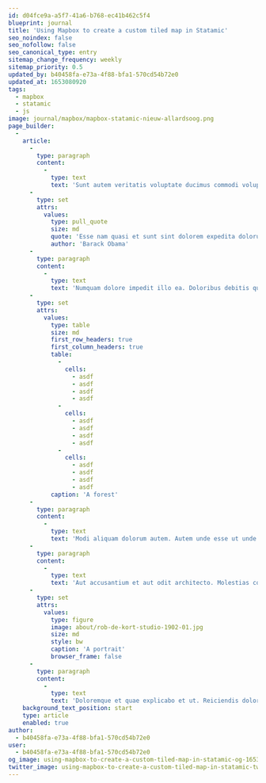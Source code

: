 ```yaml
---
id: d04fce9a-a5f7-41a6-b768-ec41b462c5f4
blueprint: journal
title: 'Using Mapbox to create a custom tiled map in Statamic'
seo_noindex: false
seo_nofollow: false
seo_canonical_type: entry
sitemap_change_frequency: weekly
sitemap_priority: 0.5
updated_by: b40458fa-e73a-4f88-bfa1-570cd54b72e0
updated_at: 1653080920
tags:
  - mapbox
  - statamic
  - js
image: journal/mapbox/mapbox-statamic-nieuw-allardsoog.png
page_builder:
  -
    article:
      -
        type: paragraph
        content:
          -
            type: text
            text: 'Sunt autem veritatis voluptate ducimus commodi voluptatem ipsam. Id temporibus soluta eum ut ea sunt. Quia voluptates iure consequuntur eos nihil reprehenderit. Esse nam quasi et sunt sint dolorem expedita dolorum. Labore quo occaecati autem tenetur molestiae quam et.'
      -
        type: set
        attrs:
          values:
            type: pull_quote
            size: md
            quote: 'Esse nam quasi et sunt sint dolorem expedita dolorum. Labore quo occaecati autem tenetur molestiae quam et.'
            author: 'Barack Obama'
      -
        type: paragraph
        content:
          -
            type: text
            text: 'Numquam dolore impedit illo ea. Doloribus debitis qui asperiores. Modi illo aut et quaerat quo aut quam iste. Sapiente explicabo mollitia eos est ab autem in nihil.'
      -
        type: set
        attrs:
          values:
            type: table
            size: md
            first_row_headers: true
            first_column_headers: true
            table:
              -
                cells:
                  - asdf
                  - asdf
                  - asdf
                  - asdf
              -
                cells:
                  - asdf
                  - asdf
                  - asdf
                  - asdf
              -
                cells:
                  - asdf
                  - asdf
                  - asdf
                  - asdf
            caption: 'A forest'
      -
        type: paragraph
        content:
          -
            type: text
            text: 'Modi aliquam dolorum autem. Autem unde esse ut unde necessitatibus. Quia voluptas ut aliquam nihil ab sequi nesciunt sunt.'
      -
        type: paragraph
        content:
          -
            type: text
            text: 'Aut accusantium et aut odit architecto. Molestias commodi qui quam sit. Et et et inventore explicabo doloremque nesciunt recusandae. Nihil ut suscipit et. Quis velit consequatur ea expedita.'
      -
        type: set
        attrs:
          values:
            type: figure
            image: about/rob-de-kort-studio-1902-01.jpg
            size: md
            style: bw
            caption: 'A portrait'
            browser_frame: false
      -
        type: paragraph
        content:
          -
            type: text
            text: 'Doloremque et quae explicabo et ut. Reiciendis dolor tempora qui ab quod similique voluptatem. Qui laborum sit quam sint. Vel perferendis reprehenderit est.'
    background_text_position: start
    type: article
    enabled: true
author:
  - b40458fa-e73a-4f88-bfa1-570cd54b72e0
user:
  - b40458fa-e73a-4f88-bfa1-570cd54b72e0
og_image: using-mapbox-to-create-a-custom-tiled-map-in-statamic-og-1653124241.png
twitter_image: using-mapbox-to-create-a-custom-tiled-map-in-statamic-twitter-1653124241.png
---
```

